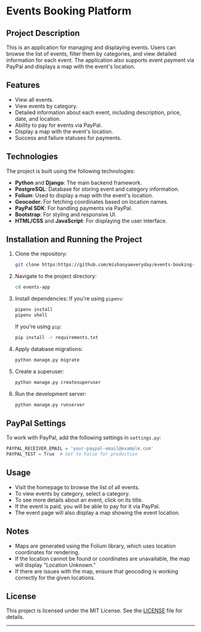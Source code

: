 # Events Booking Platform

## Project Description
This is an application for managing and displaying events. Users can browse the list of events, filter them by categories, and view detailed information for each event. The application also supports event payment via PayPal and displays a map with the event's location.

## Features
- View all events.
- View events by category.
- Detailed information about each event, including description, price, date, and location.
- Ability to pay for events via PayPal.
- Display a map with the event's location.
- Success and failure statuses for payments.

## Technologies
The project is built using the following technologies:
- **Python** and **Django**: The main backend framework.
- **PostgreSQL**: Database for storing event and category information.
- **Folium**: Used to display a map with the event's location.
- **Geocoder**: For fetching coordinates based on location names.
- **PayPal SDK**: For handling payments via PayPal.
- **Bootstrap**: For styling and responsive UI.
- **HTML/CSS** and **JavaScript**: For displaying the user interface.

## Installation and Running the Project

1. Clone the repository:
   ```bash
   git clone https:https://github.com/mishanyaeveryday/events-booking-platform.git
   ```

2. Navigate to the project directory:
   ```bash
   cd events-app
   ```

3. Install dependencies:
   If you're using `pipenv`:
   ```bash
   pipenv install
   pipenv shell
   ```
   If you're using `pip`:
   ```bash
   pip install -r requirements.txt
   ```

4. Apply database migrations:
   ```bash
   python manage.py migrate
   ```

5. Create a superuser:
   ```bash
   python manage.py createsuperuser
   ```

6. Run the development server:
   ```bash
   python manage.py runserver
   ```

## PayPal Settings
To work with PayPal, add the following settings in `settings.py`:
```python
PAYPAL_RECEIVER_EMAIL = 'your-paypal-email@example.com'
PAYPAL_TEST = True  # Set to False for production
```

## Usage
- Visit the homepage to browse the list of all events.
- To view events by category, select a category.
- To see more details about an event, click on its title.
- If the event is paid, you will be able to pay for it via PayPal.
- The event page will also display a map showing the event location.

## Notes
- Maps are generated using the Folium library, which uses location coordinates for rendering.
- If the location cannot be found or coordinates are unavailable, the map will display "Location Unknown."
- If there are issues with the map, ensure that geocoding is working correctly for the given locations.

## License
This project is licensed under the MIT License. See the [LICENSE](LICENSE) file for details.

---

